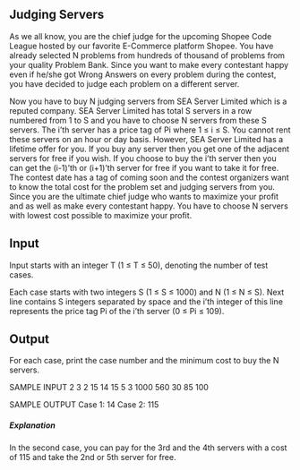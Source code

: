 ## Judging Servers

As we all know, you are the chief judge for the upcoming Shopee Code League hosted by our favorite E-Commerce platform Shopee. You have already selected N problems from hundreds of thousand of problems from your quality Problem Bank. Since you want to make every contestant happy even if he/she got Wrong Answers on every problem during the contest, you have decided to judge each problem on a different server.

Now you have to buy N judging servers from SEA Server Limited which is a reputed company. SEA Server Limited has total S servers in a row numbered from 1 to S and you have to choose N servers from these S servers. The i’th server has a price tag of Pi where 1 ≤ i ≤ S. You cannot rent these servers on an hour or day basis. However, SEA Server Limited has a lifetime offer for you. If you buy any server then you get one of the adjacent servers for free if you wish. If you choose to buy the i’th server then you can get the (i-1)’th or (i+1)’th server for free if you want to take it for free. The contest date has a tag of coming soon and the contest organizers want to know the total cost for the problem set and judging servers from you. Since you are the ultimate chief judge who wants to maximize your profit and as well as make every contestant happy. You have to choose N servers with lowest cost possible to maximize your profit.

## Input

Input starts with an integer T (1 ≤ T ≤ 50), denoting the number of test cases.

Each case starts with two integers S (1 ≤ S ≤ 1000) and N (1 ≤ N ≤ S). Next line contains S integers separated by space and the i’th integer of this line represents the price tag Pi of the i’th server (0 ≤ Pi ≤ 109).

## Output

For each case, print the case number and the minimum cost to buy the N servers.


SAMPLE INPUT
2
3 2
15 14 15
5 3
1000 560 30 85 100


SAMPLE OUTPUT
Case 1: 14
Case 2: 115

##### Explanation
In the second case, you can pay for the 3rd and the 4th servers with a cost of 115 and take the 2nd or 5th server for free.